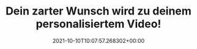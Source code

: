 ---
date: '2021-10-10T10:07:57.268302+00:00'
found_at: '2014-12-13'
found_url: https://wunschzeit.milka.com/de/
title: Dein zarter Wunsch wird zu deinem personalisiertem Video!
---